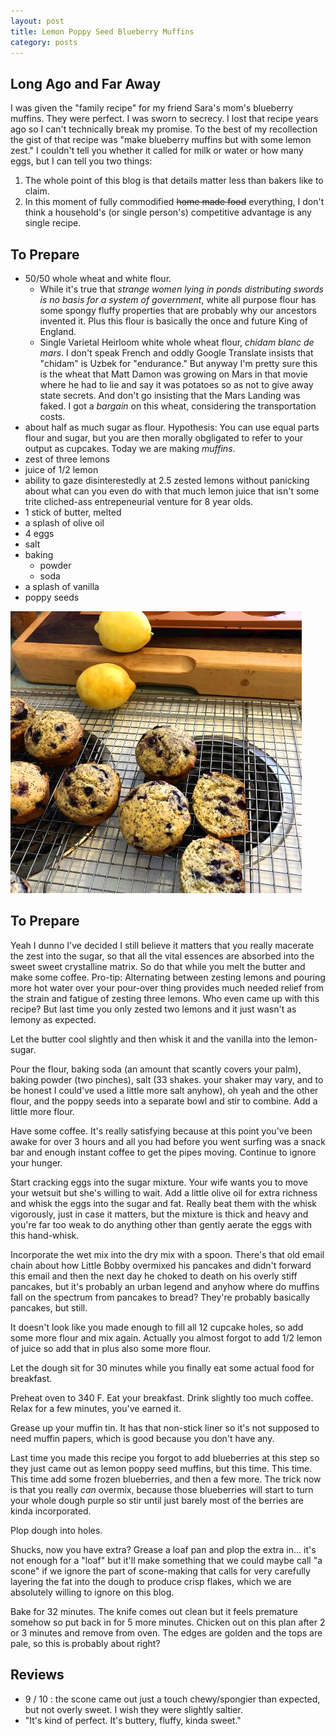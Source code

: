 ```yaml
---
layout: post
title: Lemon Poppy Seed Blueberry Muffins
category: posts
---
```


## Long Ago and Far Away

I was given the "family recipe" for my friend Sara's mom's blueberry muffins. They were perfect. I was sworn to secrecy.
I lost that recipe years ago so I can't technically break my promise.
To the best of my recollection the gist of that recipe was "make blueberry muffins but with some lemon zest."
I couldn't tell you whether it called for milk or water or how many eggs, but I can tell you two things:

  1. The whole point of this blog is that details matter less than bakers like to claim.
  2. In this moment of fully commodified ~~home made food~~ everything, I don't think a household's (or single person's) competitive advantage is any single recipe. 

## To Prepare

- 50/50 whole wheat and white flour.
  - While it's true that _strange women lying in ponds distributing swords is no basis for a system of government_, white all purpose flour has some spongy fluffy properties that are probably why our ancestors invented it. Plus this flour is basically the once and future King of England.
  - Single Varietal Heirloom white whole wheat flour, _chidam blanc de mars_. I don't speak French and oddly Google Translate insists that "chidam" is Uzbek for "endurance." But anyway I'm pretty sure this is the wheat that Matt Damon was growing on Mars in that movie where he had to lie and say it was potatoes so as not to give away state secrets. And don't go insisting that the Mars Landing was faked. I got a _bargain_ on this wheat, considering the transportation costs.
- about half as much sugar as flour. Hypothesis: You can use equal parts flour and sugar, but you are then morally obgligated to refer to your output as cupcakes. Today we are making _muffins_.
- zest of three lemons
- juice of 1/2 lemon
- ability to gaze disinterestedly at 2.5 zested lemons without panicking about what can you even do with that much lemon juice that isn't some trite cliched-ass entrepeneurial venture for 8 year olds.
- 1 stick of butter, melted
- a splash of olive oil
- 4 eggs
- salt
- baking
  - powder
  - soda
- a splash of vanilla
- poppy seeds

![Photographic Evidence](/images/2021-02-14-blueberry-muffins.jpg)

## To Prepare

Yeah I dunno I've decided I still believe it matters that you really macerate the zest into the sugar, so that all the vital essences are absorbed into the sweet sweet crystalline matrix. So do that while you melt the butter and make some coffee.
Pro-tip: Alternating between zesting lemons and pouring more hot water over your pour-over thing provides much needed relief from the strain and fatigue of zesting three lemons. Who even came up with this recipe? But last time you only zested two lemons and it just wasn't as lemony as expected.

Let the butter cool slightly and then whisk it and the vanilla into the lemon-sugar.

Pour the flour, baking soda (an amount that scantly covers your palm), baking powder (two pinches), salt (33 shakes. your shaker may vary, and to be honest I could've used a little more salt anyhow), oh yeah and the other flour, and the poppy seeds into a separate bowl and stir to combine. Add a little more flour.

Have some coffee. It's really satisfying because at this point you've been awake for over 3 hours and all you had before you went surfing was a snack bar and enough instant coffee to get the pipes moving. Continue to ignore your hunger.

Start cracking eggs into the sugar mixture. Your wife wants you to move your wetsuit but she's willing to wait. 
Add a little olive oil for extra richness and whisk the eggs into the sugar and fat.
Really beat them with the whisk vigorously, just in case it matters, but the mixture is thick and heavy and you're far too weak to do anything other than gently aerate the eggs with this hand-whisk.

Incorporate the wet mix into the dry mix with a spoon. There's that old email chain about how Little Bobby overmixed his pancakes and didn't forward this email and then the next day he choked to death on his overly stiff pancakes, but it's probably an urban legend and anyhow where do muffins fall on the spectrum from pancakes to bread? They're probably basically pancakes, but still.

It doesn't look like you made enough to fill all 12 cupcake holes, so add some more flour and mix again. Actually you almost forgot to add 1/2 lemon of juice so add that in plus also some more flour.

Let the dough sit for 30 minutes while you finally eat some actual food for breakfast.

Preheat oven to 340 F. Eat your breakfast. Drink slightly too much coffee. Relax for a few minutes, you've earned it.

Grease up your muffin tin. It has that non-stick liner so it's not supposed to need muffin papers, which is good because you don't have any.

Last time you made this recipe you forgot to add blueberries at this step so they just came out as lemon poppy seed muffins, but this time. This time. This time add some frozen blueberries, and then a few more. The trick now is that you really _can_ overmix, because those blueberries will start to turn your whole dough purple so stir until just barely most of the berries are kinda incorporated.

Plop dough into holes. 

Shucks, now you have extra? Grease a loaf pan and plop the extra in... it's not enough for a "loaf" but it'll make something that we could maybe call "a scone" if we ignore the part of scone-making that calls for very carefully layering the fat into the dough to produce crisp flakes, which we are absolutely willing to ignore on this blog.

Bake for 32 minutes. The knife comes out clean but it feels premature somehow so put back in for 5 more minutes. Chicken out on this plan after 2 or 3 minutes and remove from oven. The edges are golden and the tops are pale, so this is probably about right?

## Reviews

- 9 / 10 : the scone came out just a touch chewy/spongier than expected, but not overly sweet. I wish they were slightly saltier.
- "It's kind of perfect. It's buttery, fluffy, kinda sweet."

